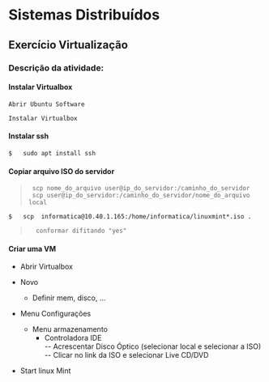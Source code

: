 # Sistemas Distribuídos

## Exercício Virtualização 



### Descrição da atividade:


#### Instalar Virtualbox

	Abrir Ubuntu Software

	Instalar Virtualbox


#### Instalar ssh 


	$ 	sudo apt install ssh




#### Copiar arquivo ISO do servidor

>      scp nome_do_arquivo user@ip_do_servidor:/caminho_do_servidor  
>      scp user@ip_do_servidor:/caminho_do_servidor/nome_do_arquivo local  

	$ 	scp  informatica@10.40.1.165:/home/informatica/linuxmint*.iso .   

> 		conformar difitando "yes"



#### Criar uma VM 

- Abrir Virtualbox  

- Novo
	- Definir mem, disco, ...

- Menu Configurações
	- Menu armazenamento
		- Controladora IDE  
			-- Acrescentar Disco Óptico (selecionar local e selecionar a ISO)	  
			-- Clicar no link da ISO e selecionar Live CD/DVD  

- Start linux Mint   


